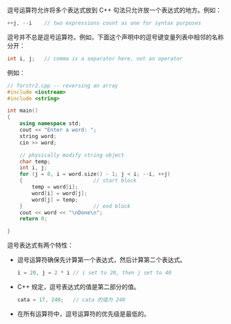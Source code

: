 逗号运算符允许将多个表达式放到 C++ 句法只允许放一个表达式的地方。例如：

```cpp
++j, --i	// two expressions count as one for syntax purposes
```

逗号并不总是逗号运算符。例如，下面这个声明中的逗号键变量列表中相邻的名称分开：

```cpp
int i, j;	// comma is a separator here, not an operator
```

例如：

```cpp
// forstr2.cpp -- reversing an array
#include <iostream>
#include <string>

int main()
{
	using namespace std;
	cout << "Enter a word: ";
	string word;
	cin >> word;

	// physically modify string object
	char temp;
	int i, j;
	for (j = 0, i = word.size() - 1; j < i; --i, ++j)
	{						// start block
		temp = word[i];
		word[i] = word[j];
		word[j] = temp;
	}						// end block
	cout << word << "\nDone\n";
	return 0;

}
```

逗号表达式有两个特性：

+ 逗号运算符确保先计算第一个表达式，然后计算第二个表达式。

  ```cpp
  i = 20, j = 2 * i	// i set to 20, then j set to 40
  ```

+ C++ 规定，逗号表达式的值是第二部分的值。

  ```cpp
  cata = 17, 240;	// cata 的值为 240
  ```

+ 在所有运算符中，逗号运算符的优先级是最低的。